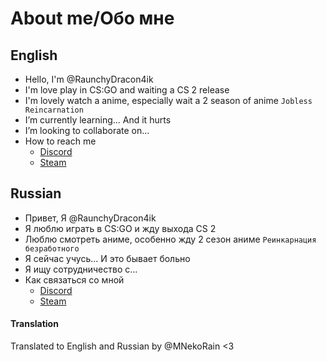 # About me/Обо мне
## English
- Hello, I'm @RaunchyDracon4ik
- I'm love play in CS:GO and waiting a CS 2 release
- I'm lovely watch a anime, especially wait a 2 season of anime `Jobless Reincarnation`
- I’m currently learning... And it hurts
- I’m looking to collaborate on...
- How to reach me
  - [Discord](https://discord.com/users/859059274571579412)
  - [Steam](https://steamcommunity.com/profiles/76561199209723356)

## Russian
- Привет, Я @RaunchyDracon4ik
- Я люблю играть в CS:GO и жду выхода CS 2
- Люблю смотреть аниме, особенно жду 2 сезон аниме `Реинкарнация безработного`
- Я сейчас учусь... И это бывает больно
- Я ищу сотрудничество с...
- Как связаться со мной
  - [Discord](https://discord.com/users/859059274571579412)
  - [Steam](https://steamcommunity.com/profiles/76561199209723356)

#### Translation
Translated to English and Russian by @MNekoRain <3

<!---
RaunchyDracon4ik/RaunchyDracon4ik is a ✨ special ✨ repository because its `README.md` (this file) appears on your GitHub profile.
You can click the Preview link to take a look at your changes.
--->
